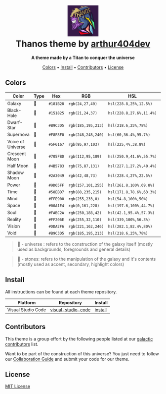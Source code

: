 <h1 align="center">
  <br>
  <img src="assets/image/logo/256x256.png" alt="Thanos theme" width="100">
  <br>
  Thanos theme by <a href="https://github.com/arthur404dev">arthur404dev</a>
  <br>
</h1>

<p align="center">
  <strong>A theme made by a Titan to conquer the universe</strong>
</p>

<p align="center">
  <a href="#colors">Colors</a> •
  <a href="#install">Install</a> •
  <a href="#contributors">Contributors</a> •
  <a href="#license">License</a>
</p>

## Colors

| Color             | Type | Hex       | RGB                | HSL                      | CMYK                | 🎨                                                                       |
| ----------------- | ---- | --------- | ------------------ | ------------------------ | ------------------- | ------------------------------------------------------------------------ |
| Galaxy            | 🌌   | `#181B28` | `rgb(24,27,40)`    | `hsl(228.8,25%,12.5%)`   | `cmyk(40,33,0,84)`  | ![Galaxy Color](assets/colors/universe/galaxy.png)                       |
| Black-Hole        | 🌌   | `#151825` | `rgb(21,24,37)`    | `hsl(228.8,27.6%,11.4%)` | `cmyk(43,35,0,85)`  | ![Black-Hole Color](assets/colors/universe/black-hole.png)               |
| Dwarf-Star        | 🌌   | `#B9C3D5` | `rgb(185,195,213)` | `hsl(218.6,25%,78%)`     | `cmyk(13,8,0,16)`   | ![Dwarf-Star Color](assets/colors/universe/dwarf-star.png)               |
| Supernova         | 🌌   | `#F8F8F0` | `rgb(248,248,240)` | `hsl(60,36.4%,95.7%)`    | `cmyk(0,0,3,3)`     | ![Supernova Color](assets/colors/universe/supernova.png)                 |
| Voice of Universe | 🌌   | `#5F6167` | `rgb(95,97,103)`   | `hsl(225,4%,38.8%)`      | `cmyk(8,6,0,60)`    | ![Voice of Universe Color](assets/colors/universe/voice-of-universe.png) |
| Crescent Moon     | 🌌   | `#705FBD` | `rgb(112,95,189)`  | `hsl(250.9,41.6%,55.7%)` | `cmyk(41,50,0,26)`  | ![Crescent Moon Color](assets/colors/universe/crescent-moon.png)         |
| Half Moon         | 🌌   | `#4B5783` | `rgb(75,87,131)`   | `hsl(227.1,27.2%,40.4%)` | `cmyk(43,34,0,49)`  | ![Half Moon Color](assets/colors/universe/half-moon.png)                 |
| Shadow Moon       | 🌌   | `#2A3049` | `rgb(42,48,73)`    | `hsl(228.4,27%,22.5%)`   | `cmyk(42,34,0,71)`  | ![Shadow Moon Color](assets/colors/universe/shadow-moon.png)             |
| Power             | 💎   | `#9D65FF` | `rgb(157,101,255)` | `hsl(261.8,100%,69.8%)`  | `cmyk(38,60,0,0)`   | ![Power Stone Color](assets/colors/stones/power-stone.png)               |
| Time              | 💎   | `#58EBD7` | `rgb(88,235,215)`  | `hsl(171.8,78.6%,63.3%)` | `cmyk(63,0,9,8)`    | ![Time Stone Color](assets/colors/stones/time-stone.png)                 |
| Mind              | 💎   | `#FFE900` | `rgb(255,233,0)`   | `hsl(54.8,100%,50%)`     | `cmyk(0,9,100,0)`   | ![Mind Stone Color](assets/colors/stones/mind-stone.png)                 |
| Space             | 💎   | `#00A1E4` | `rgb(0,161,228)`   | `hsl(197.6,100%,44.7%)`  | `cmyk(100,29,0,11)` | ![Space Stone Color](assets/colors/stones/space-stone.png)               |
| Soul              | 💎   | `#FABC2A` | `rgb(250,188,42)`  | `hsl(42.1,95.4%,57.3%)`  | `cmyk(0,25,83,2)`   | ![Soul Stone Color](assets/colors/stones/soul-stone.png)                 |
| Reality           | 💎   | `#FF206E` | `rgb(255,32,110)`  | `hsl(339,100%,56.3%)`    | `cmyk(0,87,57,0)`   | ![Reality Stone Color](assets/colors/stones/reality-stone.png)           |
| Vision            | 💎   | `#DDA2F6` | `rgb(221,162,246)` | `hsl(282.1,82.4%,80%)`   | `cmyk(10,34,0,4)`   | ![Vision Stone Color](assets/colors/stones/vision-stone.png)             |
| Void              | 💎   | `#B9C3D5` | `rgb(185,195,213)` | `hsl(218.6,25%,78%)`     | `cmyk(13,8,0,16)`   | ![Void Stone Color](assets/colors/stones/void-stone.png)                 |

> 🌌 - universe : refers to the construction of the galaxy itself (mostly used as backgrounds, foregrounds and general details)

> 💎 - stones: refers to the manipulation of the galaxy and it's contents (mostly used as accent, secondary, highlight colors)

## Install

All instructions can be found at each theme repository.

| Platform           | Repository                                                               | Install                                                                            |
| ------------------ | ------------------------------------------------------------------------ | ---------------------------------------------------------------------------------- |
| Visual Studio Code | [visual-studio-code](https://github.com/thanos-theme/visual-studio-code) | [install](https://github.com/thanos-theme/visual-studio-code/blob/main/INSTALL.md) |

## Contributors

This theme is a group effort by the following people listed at our [galactic contributors](https://github.com/thanos-theme/.github/graphs/contributors) list.

Want to be part of the construction of this universe? You just need to follow our [Collaboration Guide](docs/COLLABORATE.md) and submit your code for our theme.

## License

[MIT License](./LICENSE)
